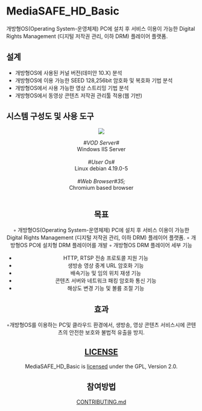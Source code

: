 # MediaSAFE_HD_Basic
개방형OS(Operating System-운영체제) PC에 설치 후 서비스 이용이 가능한 Digital Rights Management (디지털 저작권 관리, 이하 DRM) 플레이어 플랫폼.

## 설계
- 개방형OS에 사용된 커널 버전(데미안 10.X) 분석
- 개방형OS에 이용 가능한 SEED 128,256bit 암호화 및 복호화 기법 분석
- 개방형OS에서 사용 가능한 영상 스트리밍 기법 분석
- 개방형OS에서 동영상 콘텐츠 저작권 관리툴 적용(웹 기반)

## 시스템 구성도 및 사용 도구
<div width="100%" style="text-align:center;">
  <img src="https://user-images.githubusercontent.com/46548273/83089432-44236200-a0d1-11ea-8710-839d11d9ec64.png">  
</ div >

*&#35;VOD Server&#35;*<br>Windows IIS Server<br><br>
*&#35;User Os&#35;*<br>Linux debian 4.19.0-5 <br><br>
*&#35;Web Browser#35;*<br>Chromium based browser <br><br>

## 목표
 ◦ 개방형OS(Operating System-운영체제) PC에 설치 후 서비스 이용이 가능한 Digital Rights Management (디지털 저작권 관리, 이하 DRM) 플레이어 플랫폼.
 ◦ 개방형OS PC에 설치형 DRM 플레이어를 개발
 ◦ 개방형OS DRM 플레이어 세부 기능
- HTTP, RTSP 전송 프로토콜 지원 기능
- 생방송 영상 중계 URL 암호화 기능
- 배속기능 및 임의 위치 재생 기능
- 콘텐츠 서버와 네트워크 패킹 암호화 통신 기능
- 해상도 변경 기능 및 볼륨 조절 기능

## 효과
 ◦개방형OS를 이용하는 PC및 클라우드 환경에서, 
  생방송, 영상 콘텐츠 서비스시에 콘텐츠의 안전한 보호와 불법적 유출을 방지.  
 
## <a href="https://github.com/yoondisk/MediaSAFE_HD_Basic/blob/master/LICENSE.md">LICENSE</a>
MediaSAFE_HD_Basic is <a href="https://github.com/yoondisk/MediaSAFE_HD_Basic/blob/master/LICENSE.md">licensed</a> under the GPL, Version 2.0.

## 참여방법
<a href="https://github.com/yoondisk/MediaSAFE_HD_Basic/blob/master/CONTRIBUTING.md">CONTRIBUTING.md</a>

